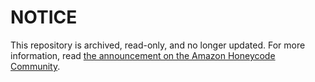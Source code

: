 # NOTICE

This repository is archived, read-only, and no longer updated. For more information, read [the announcement on the Amazon Honeycode Community](https://honeycodecommunity.aws/t/honeycode-ending-soon-faq/28346).
